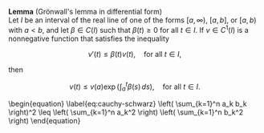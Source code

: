 


**Lemma** (Grönwall's lemma in differential form)  
Let $I$ be an interval of the real line of one of the forms $[a, \infty)$, $[a, b]$, or $[a, b)$ with $a < b$, and let $\beta \in C(I)$ such that $\beta(t) \geq 0$ for all $t \in I$. If $v \in C^1(I)$ is a nonnegative function that satisfies the inequality

$$
v'(t) \leq \beta(t) v(t), \quad \text{for all } t \in I,
$$

then

$$
v(t) \leq v(a) \exp\left( \int_a^t \beta(s) \, ds \right), \quad \text{for all } t \in I.
$$

\begin{equation}
\label{eq:cauchy-schwarz}
\left( \sum_{k=1}^n a_k b_k \right)^2 \leq \left( \sum_{k=1}^n a_k^2 \right) \left( \sum_{k=1}^n b_k^2 \right)
\end{equation}
